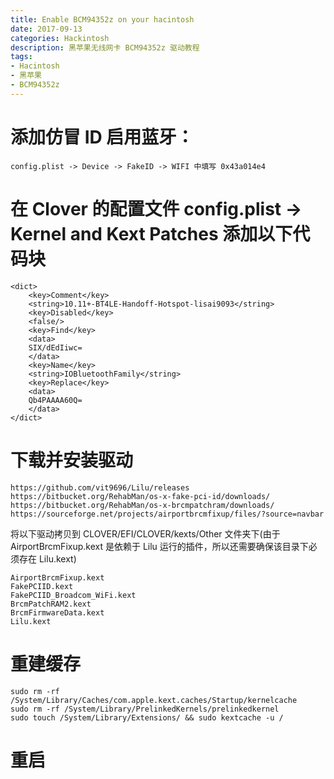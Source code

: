 ```yaml
---
title: Enable BCM94352z on your hacintosh
date: 2017-09-13
categories: Hackintosh
description: 黑苹果无线网卡 BCM94352z 驱动教程
tags:
- Hacintosh
- 黑苹果
- BCM94352z
---
```


# 添加仿冒 ID 启用蓝牙：

```
config.plist -> Device -> FakeID -> WIFI 中填写 0x43a014e4 
```

# 在 Clover 的配置文件 config.plist -> Kernel and Kext Patches 添加以下代码块

```
<dict>
    <key>Comment</key>
    <string>10.11+-BT4LE-Handoff-Hotspot-lisai9093</string>
    <key>Disabled</key>
    <false/>
    <key>Find</key>
    <data>
    SIX/dEdIiwc=
    </data>
    <key>Name</key>
    <string>IOBluetoothFamily</string>
    <key>Replace</key>
    <data>
    Qb4PAAAA60Q=
    </data>
</dict>
```

# 下载并安装驱动

```
https://github.com/vit9696/Lilu/releases
https://bitbucket.org/RehabMan/os-x-fake-pci-id/downloads/   
https://bitbucket.org/RehabMan/os-x-brcmpatchram/downloads/
https://sourceforge.net/projects/airportbrcmfixup/files/?source=navbar
```

   将以下驱动拷贝到 CLOVER/EFI/CLOVER/kexts/Other 文件夹下(由于 AirportBrcmFixup.kext 是依赖于 Lilu 运行的插件，所以还需要确保该目录下必须存在 Lilu.kext)

```
AirportBrcmFixup.kext 
FakePCIID.kext 
FakePCIID_Broadcom_WiFi.kext 
BrcmPatchRAM2.kext 
BrcmFirmwareData.kext
Lilu.kext
```

# 重建缓存

```
sudo rm -rf /System/Library/Caches/com.apple.kext.caches/Startup/kernelcache
sudo rm -rf /System/Library/PrelinkedKernels/prelinkedkernel
sudo touch /System/Library/Extensions/ && sudo kextcache -u /
```

# 重启

